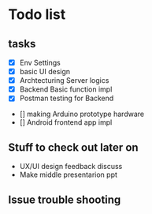 Todo list
====

## tasks

- [X] Env Settings
- [X] basic UI design
- [X] Archtecturing Server logics
- [X] Backend Basic function impl
- [X] Postman testing for Backend
- [] making Arduino prototype hardware
- [] Android frontend app impl

## Stuff to check out later on

* UX/UI design feedback discuss
* Make middle presentarion ppt

## Issue trouble shooting


